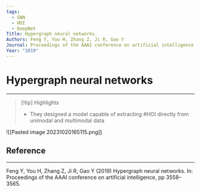 ```yaml
---
tags:
  - GNN
  - HOI
  - DeepNet
Title: Hypergraph neural networks.
Authors: Feng Y, You H, Zhang Z, Ji R, Gao Y
Journal: Proceedings of the AAAI conference on artificial intelligence
Year: "2019"
---
```


# Hypergraph neural networks

---

> [!tip] Highlights
> - They designed a model capable of extracting #HOI directly from unimodal and multimodal data

![[Pasted image 20231020165115.png]]

## Reference
---
Feng Y, You H, Zhang Z, Ji R, Gao Y (2019) Hypergraph neural networks. In: Proceedings of the AAAI conference on artificial intelligence, pp 3558–3565.